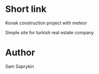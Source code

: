 # Short link

Konak construction project with meteor

Simple site for turkish real estate company


# Author 

Sam Saprykin
